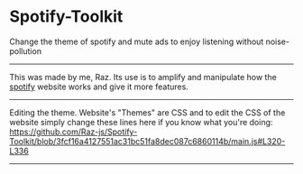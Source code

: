 # Spotify-Toolkit
Change the theme of spotify and mute ads to enjoy listening without noise-pollution


---

This was made by me, Raz. Its use is to amplify and manipulate how the [spotify](https://spotify.com) website works and give it more features.

---

Editing the theme.
Website's "Themes" are CSS and to edit the CSS of the website simply change these lines here if you know what you're doing:
https://github.com/Raz-js/Spotify-Toolkit/blob/3fcf16a4127551ac31bc51fa8dec087c6860114b/main.js#L320-L336

---
